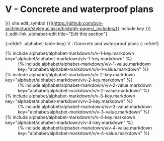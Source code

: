 # V - Concrete and waterproof plans
[{{ site.edit_symbol }}](https://github.com/bvn-architecture/styleguclasse/blob/gh-pages/_includes/{{ include.key }}){:.edit-link .alphabet-edit title="Edit this section"}

{:refdef: .alphabet-table-key}
V
: Concrete and waterproof plans
{: refdef}

<dt markdown='block' >
{% include alphabet/alphabet-markdown/v/v-1-key.markdown key="alphabet/alphabet-markdown/v/v-1-key.markdown" %}
</dt>
<dd markdown='1'>
{% include alphabet/alphabet-markdown/v/v-1-value.markdown key="alphabet/alphabet-markdown/v/v-1-value.markdown" %}
</dd>

<dt markdown='block' >
{% include alphabet/alphabet-markdown/v/v-2-key.markdown key="alphabet/alphabet-markdown/v/v-2-key.markdown" %}
</dt>
<dd markdown='1'>
{% include alphabet/alphabet-markdown/v/v-2-value.markdown key="alphabet/alphabet-markdown/v/v-2-value.markdown" %}
</dd>

<dt markdown='block' >
{% include alphabet/alphabet-markdown/v/v-3-key.markdown key="alphabet/alphabet-markdown/v/v-3-key.markdown" %}
</dt>
<dd markdown='1'>
{% include alphabet/alphabet-markdown/v/v-3-value.markdown key="alphabet/alphabet-markdown/v/v-3-value.markdown" %}
</dd>

<dt markdown='block' >
{% include alphabet/alphabet-markdown/v/v-4-key.markdown key="alphabet/alphabet-markdown/v/v-4-key.markdown" %}
</dt>
<dd markdown='1'>
{% include alphabet/alphabet-markdown/v/v-4-value.markdown key="alphabet/alphabet-markdown/v/v-4-value.markdown" %}
</dd>
